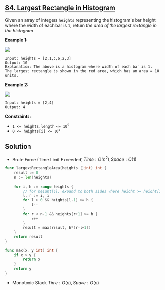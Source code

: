 ## [84. Largest Rectangle in Histogram](https://leetcode.com/problems/largest-rectangle-in-histogram/)


Given an array of integers `heights` representing the histogram's bar height where the width of each bar is `1`, return _the area of the largest rectangle in the histogram_.

**Example 1:**

![](https://assets.leetcode.com/uploads/2021/01/04/histogram.jpg)

```
Input: heights = [2,1,5,6,2,3]
Output: 10
Explanation: The above is a histogram where width of each bar is 1.
The largest rectangle is shown in the red area, which has an area = 10 units.
```

**Example 2:**

![](https://assets.leetcode.com/uploads/2021/01/04/histogram-1.jpg)

```
Input: heights = [2,4]
Output: 4
```

**Constraints:**

*   <code>1 <= heights.length <= 10<sup>5</sup></code>
*   <code>0 <= heights[i] <= 10<sup>4</sup></code>



## Solution

- Brute Force (Time Limit Exceeded)	$Time: O(n^2), Space: O(1)$ 

```go
func largestRectangleArea(heights []int) int {
    result := 0
    n := len(heights)
    
    for i, h := range heights {
        // for height[i], expand to both sides where height >= height[i]
        l, r := i, i
        for l > 0 && heights[l-1] >= h {
            l--
        }
        for r < n-1 && heights[r+1] >= h {
            r++
        }
        result = max(result, h*(r-l+1))
    }
    return result
}

func max(x, y int) int {
    if x > y {
        return x
    }
    return y
}
```



- Monotonic Stack	$Time: O(n), Space: O(n)$ 

```go

```

